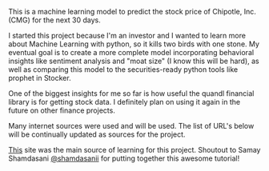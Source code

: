 This is a machine learning model to predict the stock price of Chipotle, Inc. (CMG) for the next 30 days. 

I started this project because I'm an investor and I wanted to learn more about Machine Learning with python, so it kills two birds with one stone. My eventual goal is to create a more complete model incorporating behavioral insights like sentiment analysis and "moat size" (I know this will be hard), as well as comparing this model to the securities-ready python tools like prophet in Stocker. 

One of the biggest insights for me so far is how useful the quandl financial library is for getting stock data. I definitely plan on using it again in the future on other finance projects. 

Many internet sources were used and will be used. The list of URL's below will be continually updated as sources for the project. 

[This](https://enlight.nyc/stock-market-prediction) site was the main source of learning for this project. 
Shoutout to Samay Shamdasani [@shamdasanii](https://twitter.com/shamdasanii) for putting together this awesome tutorial! 






